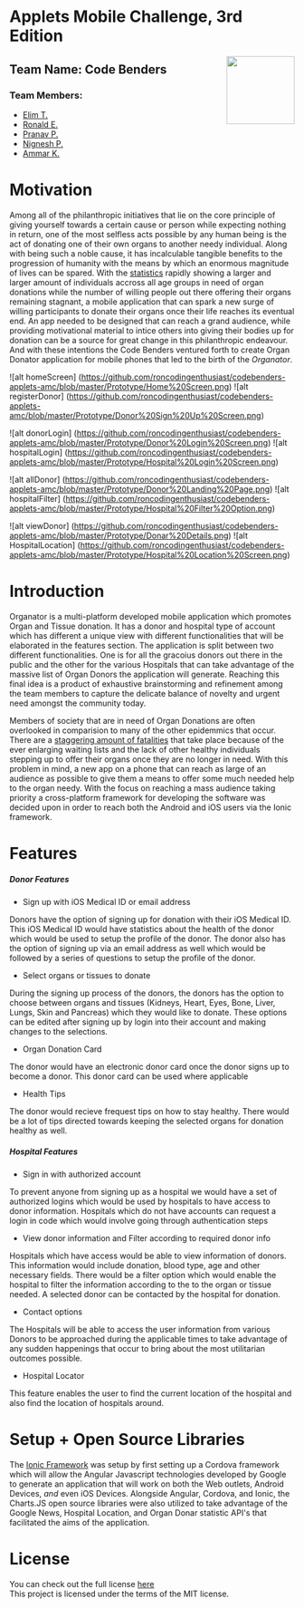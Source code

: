 # Applets Mobile Challenge, 3rd Edition

<img align="right" src="https://github.com/roncodingenthusiast/codebenders-applets-amc/blob/master/organator/www/img/logo.jpg" width="120">

## Team Name: Code Benders
### Team Members: 
* [Elim T.](https://ca.linkedin.com/in/elimt)
* [Ronald E.](https://ca.linkedin.com/in/ronaldekambi)
* [Pranav P.](https://ca.linkedin.com/in/ipranavpatel)
* [Nignesh P.](https://ca.linkedin.com/in/nignesh)
* [Ammar K.](https://ca.linkedin.com/in/ammar-khan-3a4a4121)

# Motivation
Among all of the philanthropic initiatives that lie on the core principle of giving yourself towards a certain cause or person while expecting nothing in return, one of the most selfless acts possible by any human being is the act of donating one of their own organs to another needy individual. Along with being such a noble cause, it has incalculable tangible benefits to the progression of humanity with the means by which an enormous magnitude of lives can be spared. With the [statistics](http://www.organdonor.gov/about/data.html) rapidly showing a larger and larger amount of individuals accross all age groups in need of organ donations while the number of willing people out there offering their organs remaining stagnant, a mobile application that can spark a new surge of willing participants to donate their organs once their life reaches its eventual end. An app needed to be designed that can reach a grand audience, while providing motivational material to intice others into giving their bodies up for donation can be a source for great change in this philanthropic endeavour. And with these intentions the Code Benders ventured forth to create Organ Donator application for mobile phones that led to the birth of the *Organator*. 

![alt homeScreen] (https://github.com/roncodingenthusiast/codebenders-applets-amc/blob/master/Prototype/Home%20Screen.png)
![alt registerDonor] (https://github.com/roncodingenthusiast/codebenders-applets-amc/blob/master/Prototype/Donor%20Sign%20Up%20Screen.png)

![alt donorLogin] (https://github.com/roncodingenthusiast/codebenders-applets-amc/blob/master/Prototype/Donor%20Login%20Screen.png)
![alt hospitalLogin] (https://github.com/roncodingenthusiast/codebenders-applets-amc/blob/master/Prototype/Hospital%20Login%20Screen.png)

![alt allDonor] (https://github.com/roncodingenthusiast/codebenders-applets-amc/blob/master/Prototype/Donor%20Landing%20Page.png)
![alt hospitalFilter] (https://github.com/roncodingenthusiast/codebenders-applets-amc/blob/master/Prototype/Hospital%20Filter%20Option.png)

![alt viewDonor] (https://github.com/roncodingenthusiast/codebenders-applets-amc/blob/master/Prototype/Donar%20Details.png)
![alt HospitalLocation] (https://github.com/roncodingenthusiast/codebenders-applets-amc/blob/master/Prototype/Hospital%20Location%20Screen.png)


# Introduction
Organator is a multi-platform developed mobile application which promotes Organ and Tissue donation. It has a donor and hospital type of account which has different a unique view with different functionalities that will be elaborated in the features section. The application is split between two different functionalities. One is for all the gracoius donors out there in the public and the other for the various Hospitals that can take advantage of the massive list of Organ Donors the application will generate. Reaching this final idea is a product of exhaustive brainstorming and refinement among the team members to capture the delicate balance of novelty and urgent need amongst the community today.

Members of society that are in need of Organ Donations are often overlooked in comparision to many of the other epidemmics that occur. There are a [staggering amount of fatalities](https://www.cihi.ca/en/types-of-care/specialized-services/organ-replacements/e-statistics-on-organ-transplants-waiting) that take place because of the ever enlarging waiting lists and the lack of other healthy individuals stepping up to offer their organs once they are no longer in need. With this problem in mind, a new app on a phone that can reach as large of an audience as possible to give them a means to offer some much needed help to the organ needy. With the focus on reaching a mass audience taking priority a cross-platform framework for developing the software was decided upon in order to reach both the Android and iOS users via the Ionic framework.

# Features
##### Donor Features
- Sign up with iOS Medical ID or email address

Donors have the option of signing up for donation with their iOS Medical ID. This iOS Medical ID would have statistics about the health of the donor which would be used to setup the profile of the donor. The donor also has the option of signing up via an email address as well which would be followed by a series of questions to setup
the profile of the donor.

- Select organs or tissues to donate

During the signing up process of the donors, the donors has the option to choose between organs and tissues (Kidneys, Heart, Eyes, Bone, Liver, Lungs, Skin and Pancreas) which they would like to donate. These options can be edited after signing up by login into their account and making changes to the selections.

- Organ Donation Card

The donor would have an electronic donor card once the donor signs up to become a donor. This donor card can be used where applicable

- Health Tips  

The donor would recieve frequest tips on how to stay healthy. There would be a lot of tips directed towards keeping the selected organs for donation healthy as well.

##### Hospital Features
- Sign in with authorized account

To prevent anyone from signing up as a hospital we would have a set of authorized logins which would be used by hospitals to have access to donor information. Hospitals which do not have accounts can request a login in code which would involve going through authentication steps

- View donor information and Filter according to required donor info

Hospitals which have access would be able to view information of donors. This information would include donation, blood type, age and other necessary fields. There would be a filter option which would enable the hospital to filter the information according to the to the organ or tissue needed. A selected donor can be contacted by the hospital for donation.

- Contact options

The Hospitals will be able to access the user information from various Donors to be  approached during the applicable times to take advantage of any sudden happenings that occur to bring about the most utilitarian outcomes possible.

- Hospital Locator

This feature enables the user to find the current location of the hospital and also find the location of hospitals around.

# Setup + Open Source Libraries
The [Ionic Framework](https:http://ionicframework.com/docs/guide/installation.html) was setup by first setting up a Cordova framework which will allow the Angular Javascript technologies developed by Google to generate an application that will work on both the Web outlets, Android Devices, _and_ even iOS Devices. Alongside Angular, Cordova, and Ionic, the Charts.JS open source libraries were also utilized to take advantage of the Google News, Hospital Location, and Organ Donar statistic API's that facilitated the aims of the application.

# License
You can check out the full license [here](https://github.com/roncodingenthusiast/codebenders-applets-amc/blob/master/LICENSE)
<br>
This project is licensed under the terms of the MIT license.


